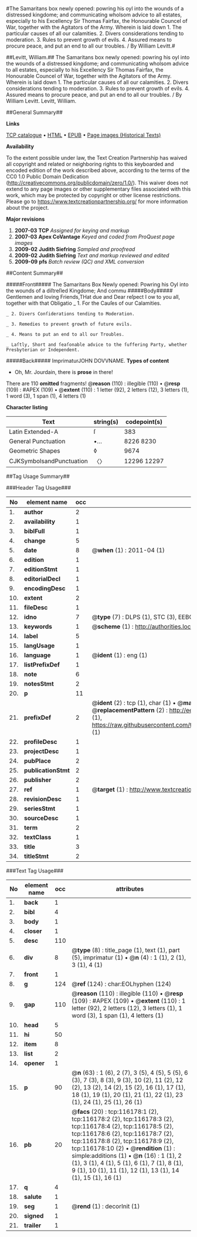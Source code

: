 #The Samaritans box newly opened: powring his oyl into the wounds of a distressed kingdome; and communicating wholsom advice to all estates, especially to his Excellency Sir Thomas Fairfax, the Honourable Councel of War, together with the Agitators of the Army. Wherein is laid down 1. The particular causes of all our calamities. 2. Divers considerations tending to moderation. 3. Rules to prevent growth of evils. 4. Assured means to procure peace, and put an end to all our troubles. / By William Levitt.#

##Levitt, William.##
The Samaritans box newly opened: powring his oyl into the wounds of a distressed kingdome; and communicating wholsom advice to all estates, especially to his Excellency Sir Thomas Fairfax, the Honourable Councel of War, together with the Agitators of the Army. Wherein is laid down 1. The particular causes of all our calamities. 2. Divers considerations tending to moderation. 3. Rules to prevent growth of evils. 4. Assured means to procure peace, and put an end to all our troubles. / By William Levitt.
Levitt, William.

##General Summary##

**Links**

[TCP catalogue](http://www.ota.ox.ac.uk/tcp/)  • 
[HTML](http://tei.it.ox.ac.uk/tcp/Texts-HTML/free/A88/A88081.html)  • 
[EPUB](http://tei.it.ox.ac.uk/tcp/Texts-EPUB/free/A88/A88081.epub) • 
[Page images (Historical Texts)](https://historicaltexts.jisc.ac.uk/eebo-99863960e)

**Availability**

To the extent possible under law, the Text Creation Partnership has waived all copyright and related or neighboring rights to this keyboarded and encoded edition of the work described above, according to the terms of the CC0 1.0 Public Domain Dedication (http://creativecommons.org/publicdomain/zero/1.0/). This waiver does not extend to any page images or other supplementary files associated with this work, which may be protected by copyright or other license restrictions. Please go to https://www.textcreationpartnership.org/ for more information about the project.

**Major revisions**

1. __2007-03__ __TCP__ *Assigned for keying and markup*
1. __2007-03__ __Apex CoVantage__ *Keyed and coded from ProQuest page images*
1. __2009-02__ __Judith Siefring__ *Sampled and proofread*
1. __2009-02__ __Judith Siefring__ *Text and markup reviewed and edited*
1. __2009-09__ __pfs__ *Batch review (QC) and XML conversion*

##Content Summary##

#####Front#####
The Samaritans Box Newly opened: Powring his Oyl into the wounds of a diſtreſled Kingdome; And commu
#####Body#####
Gentlemen and loving Friends,THat due and Dear reſpect I ow to you all, together with that Obligatio
    _ 1. For the Cauſes of our Calamities.

    _ 2. Divers Conſiderations tending to Moderation.

    _ 3. Remedies to prevent growth of future evils.

    _ 4. Means to put an end to all our Troubles.

    _ Laſtly, Short and ſeaſonable advice to the ſuffering Party, whether Presbyterian or Independent.

#####Back#####
ImprimaturJOHN DOVVNAME.
**Types of content**

  * Oh, Mr. Jourdain, there is **prose** in there!

There are 110 **omitted** fragments! 
 @__reason__ (110) : illegible (110)  •  @__resp__ (109) : #APEX (109)  •  @__extent__ (110) : 1 letter (92), 2 letters (12), 3 letters (1), 1 word (3), 1 span (1), 4 letters (1)

**Character listing**


|Text|string(s)|codepoint(s)|
|---|---|---|
|Latin Extended-A|ſ|383|
|General Punctuation|•…|8226 8230|
|Geometric Shapes|◊|9674|
|CJKSymbolsandPunctuation|〈〉|12296 12297|

##Tag Usage Summary##

###Header Tag Usage###

|No|element name|occ|attributes|
|---|---|---|---|
|1.|__author__|2||
|2.|__availability__|1||
|3.|__biblFull__|1||
|4.|__change__|5||
|5.|__date__|8| @__when__ (1) : 2011-04 (1)|
|6.|__edition__|1||
|7.|__editionStmt__|1||
|8.|__editorialDecl__|1||
|9.|__encodingDesc__|1||
|10.|__extent__|2||
|11.|__fileDesc__|1||
|12.|__idno__|7| @__type__ (7) : DLPS (1), STC (3), EEBO-CITATION (1), PROQUEST (1), VID (1)|
|13.|__keywords__|1| @__scheme__ (1) : http://authorities.loc.gov/ (1)|
|14.|__label__|5||
|15.|__langUsage__|1||
|16.|__language__|1| @__ident__ (1) : eng (1)|
|17.|__listPrefixDef__|1||
|18.|__note__|6||
|19.|__notesStmt__|2||
|20.|__p__|11||
|21.|__prefixDef__|2| @__ident__ (2) : tcp (1), char (1)  •  @__matchPattern__ (2) : ([0-9\-]+):([0-9IVX]+) (1), (.+) (1)  •  @__replacementPattern__ (2) : http://eebo.chadwyck.com/downloadtiff?vid=$1&page=$2 (1), https://raw.githubusercontent.com/textcreationpartnership/Texts/master/tcpchars.xml#$1 (1)|
|22.|__profileDesc__|1||
|23.|__projectDesc__|1||
|24.|__pubPlace__|2||
|25.|__publicationStmt__|2||
|26.|__publisher__|2||
|27.|__ref__|1| @__target__ (1) : http://www.textcreationpartnership.org/docs/. (1)|
|28.|__revisionDesc__|1||
|29.|__seriesStmt__|1||
|30.|__sourceDesc__|1||
|31.|__term__|2||
|32.|__textClass__|1||
|33.|__title__|3||
|34.|__titleStmt__|2||


###Text Tag Usage###

|No|element name|occ|attributes|
|---|---|---|---|
|1.|__back__|1||
|2.|__bibl__|4||
|3.|__body__|1||
|4.|__closer__|1||
|5.|__desc__|110||
|6.|__div__|8| @__type__ (8) : title_page (1), text (1), part (5), imprimatur (1)  •  @__n__ (4) : 1 (1), 2 (1), 3 (1), 4 (1)|
|7.|__front__|1||
|8.|__g__|124| @__ref__ (124) : char:EOLhyphen (124)|
|9.|__gap__|110| @__reason__ (110) : illegible (110)  •  @__resp__ (109) : #APEX (109)  •  @__extent__ (110) : 1 letter (92), 2 letters (12), 3 letters (1), 1 word (3), 1 span (1), 4 letters (1)|
|10.|__head__|5||
|11.|__hi__|50||
|12.|__item__|8||
|13.|__list__|2||
|14.|__opener__|1||
|15.|__p__|90| @__n__ (63) : 1 (6), 2 (7), 3 (5), 4 (5), 5 (5), 6 (3), 7 (3), 8 (3), 9 (3), 10 (2), 11 (2), 12 (2), 13 (2), 14 (2), 15 (2), 16 (1), 17 (1), 18 (1), 19 (1), 20 (1), 21 (1), 22 (1), 23 (1), 24 (1), 25 (1), 26 (1)|
|16.|__pb__|20| @__facs__ (20) : tcp:116178:1 (2), tcp:116178:2 (2), tcp:116178:3 (2), tcp:116178:4 (2), tcp:116178:5 (2), tcp:116178:6 (2), tcp:116178:7 (2), tcp:116178:8 (2), tcp:116178:9 (2), tcp:116178:10 (2)  •  @__rendition__ (1) : simple:additions (1)  •  @__n__ (16) : 1 (1), 2 (1), 3 (1), 4 (1), 5 (1), 6 (1), 7 (1), 8 (1), 9 (1), 10 (1), 11 (1), 12 (1), 13 (1), 14 (1), 15 (1), 16 (1)|
|17.|__q__|4||
|18.|__salute__|1||
|19.|__seg__|1| @__rend__ (1) : decorInit (1)|
|20.|__signed__|1||
|21.|__trailer__|1||
